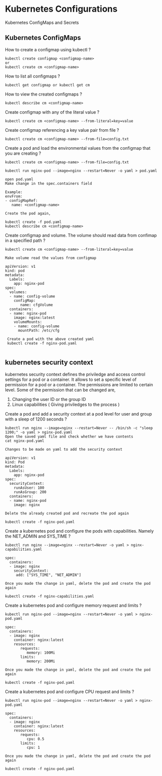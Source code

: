 # Kubernetes Configurations
Kubernetes ConfigMaps and Secrets
## Kubernetes ConfigMaps
<summary>How to create a configmap using kubectl ?</summary>
<p>

```
kubectl create configmap <configmap-name>
or
kubectl create cm <configmap-name>
```
</p>

<summary>How to list all configmaps ?</summary>
<p>

```
kubectl get configmap or kubectl get cm

```
</p>

<summary>How to view the created configmaps ?</summary>
<p>

```
kubectl describe cm <configmap-name>

```
</p>

<summary>Create configmap with any of the literal value ?</summary>
<p>

```
kubectl create cm <configmap-name> --from-literal=key=value

```
</p>

<summary>Create configmap referencing a key value pair from file ?</summary>
<p>

```
kubectl create cm <configmap-name> --from-file=config.txt

```
</p>

<summary>Create a pod and load the environmental values from the configmap that you are creating ?</summary>
<p>

```
kubectl create cm <configmap-name> --from-file=config.txt

kubectl run nginx-pod --image=nginx --restart=Never -o yaml > pod.yaml

open pod.yaml
Make change in the spec.containers field

Example:
envFrom:
- configMapRef:
   name: <configmap-name>

Create the pod again,

kubectl create -f pod.yaml
kubectl describe cm <configmap-name>

```
</p>

<summary>Create configmap and volume. The volume should read data from confimap in a specified path  ?</summary>
<p>

```
kubectl create cm <configmap-name> --from-literal=key=value

Make volume read the values from configmap

apiVersion: v1
kind: pod
metadata:
  Labels:
    app: nginx-pod
spec:
  volumes:
  - name: config-volume
    configMap:
       name: cfgVolume
  containers:
  - name: nginx-pod
    image: nginx:latest
    volumeMounts:
    - name: config-volume
      mountPath: /etc/cfg

 Create a pod with the above created yaml
 kubectl create -f nginx-pod.yaml
 
```
</p>

## kubernetes security context
kubernetes security context defines the priviledge and access control settings for a pod or a container. It allows to set a specific level of permission for a pod or a container. The permissions are limited to certain level. Some of the permission that can be changed are,

1. Changing the user ID or the group ID
2. Linux capabilities ( Giving priviledges to the process )

<summary>Create a pod and add a security context at a pod level for user and group with a sleep of 1200 seconds ?</summary>
<p>

```
kubectl run nginx --image=nginx --restart=Never -- /bin/sh -c "sleep 1200;" -o yaml > nginx-pod.yaml
Open the saved yaml file and check whether we have contents
cat nginx-pod.yaml

Changes to be made on yaml to add the security context

apiVersion: v1
kind: Pod
metadata:
  Labels:
    app: nginx-pod
spec:
  securityContext:
    runAsUser: 100
    runAsGroup: 200
  containers:
  - name: nginx-pod
    image: nginx

Delete the already created pod and recreate the pod again

kubectl create -f nginx-pod.yaml

```
</p>

<summary>Create a kubernetes pod and configure the pods with capabilities. Namely the NET_ADMIN and SYS_TIME ?</summary>
<p>

```
kubectl run nginx --image=nginx --restart=Never -o yaml > nginx-capabilities.yaml

spec:
  containers:
  - image: nginx
    securityContext:
     add: ["SYS_TIME", "NET_ADMIN"]

Once you made the change in yaml, delete the pod and create the pod again

kubectl create -f nginx-capabilities.yaml

```
</p>

<summary>Create a kubernetes pod and configure memory request and limits ?</summary>
<p>

```
kubectl run nginx-pod --image=nginx --restart=Never -o yaml > nginx-pod.yaml

spec:
  containers:
  - image: nginx
    container: nginx:latest
    resources:
       requests:
          memory: 100Mi
       limits:
          memory: 200Mi

Once you made the change in yaml, delete the pod and create the pod again

kubectl create -f nginx-pod.yaml

```
</p>

<summary>Create a kubernetes pod and configure CPU request and limits ?</summary>
<p>

```
kubectl run nginx-pod --image=nginx --restart=Never -o yaml > nginx-pod.yaml

spec:
  containers:
  - image: nginx
    container: nginx:latest
    resources:
       requests:
          cpu: 0.5
       limits:
          cpu: 1

Once you made the change in yaml, delete the pod and create the pod again

kubectl create -f nginx-pod.yaml

```
</p>




